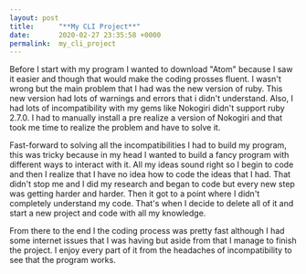 ```yaml
---
layout: post
title:      "**My CLI Project**"
date:       2020-02-27 23:35:58 +0000
permalink:  my_cli_project
---
```



Before I start with my program I wanted to download "Atom" because I saw it easier and though that would make the coding prosses fluent. I wasn't wrong but the main problem that I had was the new version of ruby. This new version had lots of warnings and errors that i didn't understand. Also, I had lots of incompatibility with my gems like Nokogiri didn't support ruby 2.7.0. I had to manually install a pre realize a version of Nokogiri and that took me time to realize the problem and have to solve it. 

Fast-forward to solving all the incompatibilities I had to build my program, this was tricky because in my head I wanted to build a fancy program with different ways to interact with it. All my ideas sound right so I begin to code and then I realize that I have no idea how to code the ideas that I had. That didn't stop me and I did my research and began to code but every new step was getting harder and harder. Then it got to a point where I didn't completely understand my code. That's when I decide to delete all of it and start a new project and code with all my knowledge. 

From there to the end I the coding process was pretty fast although I had some internet issues that I was having but aside from that I manage to finish the project. I enjoy every part of it from the headaches of incompatibility to see that the program works. 
